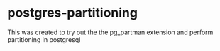 # postgres-partitioning
This was created to try out the the pg_partman extension and perform partitioning in postgresql
